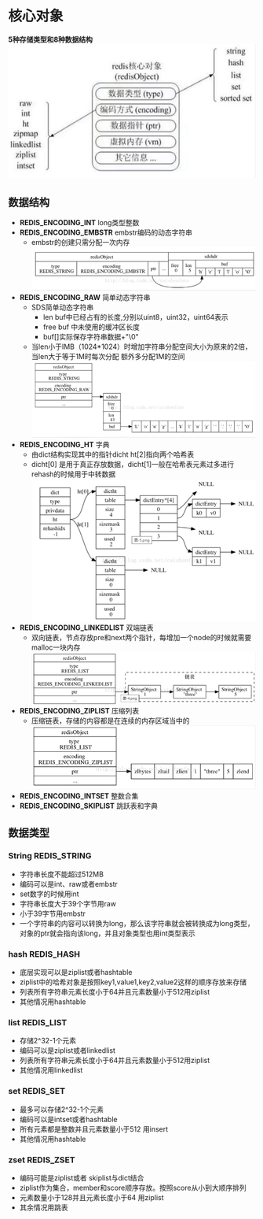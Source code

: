 # 核心对象
**5种存储类型和8种数据结构**<br>
![redis核心对象](../../pic/redis/redis_data.png)
## 数据结构
- **REDIS_ENCODING_INT** long类型整数
- **REDIS_ENCODING_EMBSTR** embstr编码的动态字符串
    - embstr的创建只需分配一次内存<br>
![emstr](../../pic/redis/emStr.png)
- **REDIS_ENCODING_RAW** 简单动态字符串
    - SDS简单动态字符串
        - len buf中已经占有的长度,分别以uint8，uint32，uint64表示
        - free buf 中未使用的缓冲区长度
        - buf[]实际保存字符串数据+"\0"
    - 当len小于IMB（1024*1024）时增加字符串分配空间大小为原来的2倍，当len大于等于1M时每次分配 额外多分配1M的空间<br>
![rawStr](../../pic/redis/rawStr.png)
- **REDIS_ENCODING_HT** 字典
    - 由dict结构实现其中的指针dicht ht[2]指向两个哈希表
    - dicht[0] 是用于真正存放数据，dicht[1]一般在哈希表元素过多进行rehash的时候用于中转数据<br>
![ht](../../pic/redis/ht.png)
- **REDIS_ENCODING_LINKEDLIST** 双端链表
    - 双向链表，节点存放pre和next两个指针，每增加一个node的时候就需要malloc一块内存<br>
![LinkedList](../../pic/redis/link_list.png)
- **REDIS_ENCODING_ZIPLIST** 压缩列表
    - 压缩链表，存储的内容都是在连续的内存区域当中的<br>
![ziplist](../../pic/redis/zipList.png)   
- **REDIS_ENCODING_INTSET** 整数合集
- **REDIS_ENCODING_SKIPLIST** 跳跃表和字典
 
## 数据类型
### String REDIS_STRING
- 字符串长度不能超过512MB
- 编码可以是int、raw或者embstr
- set数字的时候用int
- 字符串长度大于39个字节用raw
- 小于39字节用embstr
- 一个字符串的内容可以转换为long，那么该字符串就会被转换成为long类型，对象的ptr就会指向该long，并且对象类型也用int类型表示

### hash REDIS_HASH
- 底层实现可以是ziplist或者hashtable
- ziplist中的哈希对象是按照key1,value1,key2,value2这样的顺序存放来存储
- 列表所有字符串元素长度小于64并且元素数量小于512用ziplist
- 其他情况用hashtable

### list REDIS_LIST
- 存储2^32-1个元素
- 编码可以是ziplist或者linkedlist
- 列表所有字符串元素长度小于64并且元素数量小于512用ziplist
- 其他情况用linkedlist

### set REDIS_SET
- 最多可以存储2^32-1个元素
- 编码可以是intset或者hashtable
- 所有元素都是整数并且元素数量小于512 用insert
- 其他情况用hashtable

### zset REDIS_ZSET
- 编码可能是ziplist或者 skiplist与dict结合
- ziplist作为集合，member和score顺序存放。按照score从小到大顺序排列
- 元素数量小于128并且元素长度小于64 用ziplist
- 其余情况用跳表
 